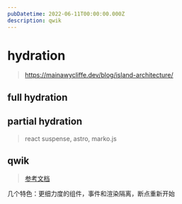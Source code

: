 ```yaml
---
pubDatetime: 2022-06-11T00:00:00.000Z
description: qwik
---
```


# hydration

> https://mainawycliffe.dev/blog/island-architecture/

## full hydration

## partial hydration

> react suspense, astro, marko.js

## qwik

> [参考文档](https://dev.to/builderio/qwik-the-answer-to-optimal-fine-grained-lazy-loading-2hdp)

几个特色：更细力度的组件，事件和渲染隔离，断点重新开始
